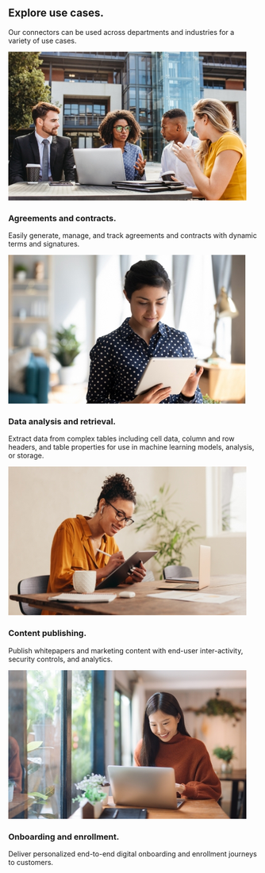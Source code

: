 <TitleBlock slots="heading, text" theme="lightest" className="titleBlock-align-left use-case"/>

## Explore use cases.

Our connectors can be used across departments and industries for a variety of use cases.

<!-- Our connectors can be used across departments and industries for a variety of use cases. -->

<ResourceCard slots="link, image, heading, text"  theme='lightest' width="25%" className="useCaseCard ms-useCase-one"/>

[](/use-cases/agreements-and-contracts/)

![APIs and SDKs for report creation and editing](../../images/agreements_Thumbnail_Desktop.jpg " ")

### Agreements and contracts.

Easily generate, manage, and track agreements and contracts with dynamic terms and signatures.


<ResourceCard slots="link, image, heading, text"  theme='lightest' width="25%" className="useCaseCard ms-useCase-two"/>

[](/use-cases/content-and-data-extraction/data-analysis/)

![APIs and SDKs for search and indexing](../../images/data_Thumbnail_Desktop.jpg " ")

### Data analysis and retrieval.

Extract data from complex tables including cell data, column and row headers, and table properties for use in machine learning models, analysis, or storage.


<ResourceCard slots="link, image, heading, text"  theme='lightest' width="25%" className="useCaseCard ms-useCase-three"/>

[](/use-cases/content-publishing/)

![APIs and SDKs for PDF content publishing](../../images/publishing_Thumbnail_Desktop.jpg " ")

### Content publishing.

Publish whitepapers and marketing content with end-user inter-activity, security controls, and analytics.

<ResourceCard slots="link, image, heading, text"  theme='lightest' width="25%" className="useCaseCard ms-useCase-four"/>

[](/use-cases/content-publishing/employee-onboarding-materials/)

![APIs and SDKs for job postings](../../images/onboarding_Thumbnail_Desktop.jpg " ")

### Onboarding and enrollment.

Deliver personalized end-to-end digital onboarding and enrollment journeys to customers.

